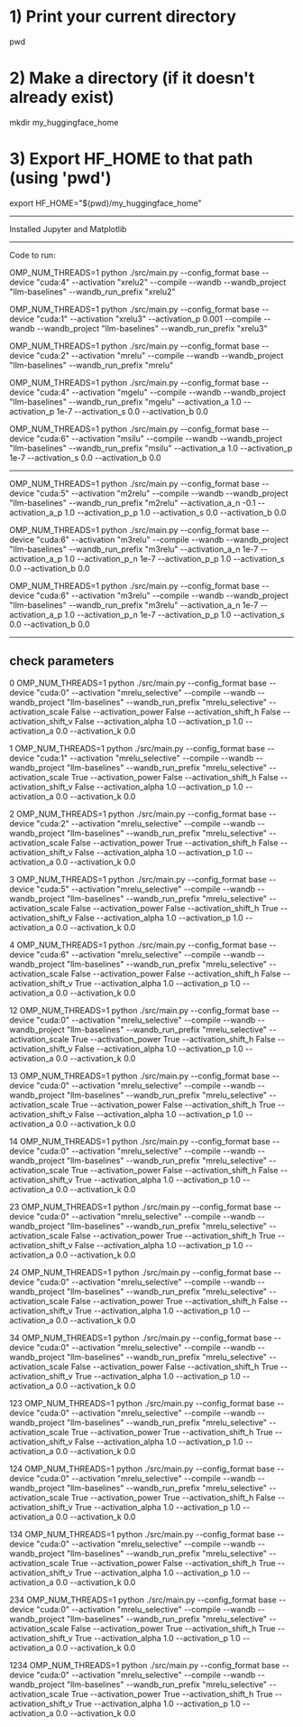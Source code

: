 # 1) Print your current directory
pwd

# 2) Make a directory (if it doesn't already exist)
mkdir my_huggingface_home

# 3) Export HF_HOME to that path (using 'pwd')
export HF_HOME="$(pwd)/my_huggingface_home"

---

Installed Jupyter and Matplotlib


---
Code to run:

OMP_NUM_THREADS=1 python ./src/main.py --config_format base --device "cuda:4" --activation "xrelu2" --compile --wandb --wandb_project "llm-baselines" --wandb_run_prefix "xrelu2"


OMP_NUM_THREADS=1 python ./src/main.py --config_format base --device "cuda:1" --activation "xrelu3" --activation_p 0.001 --compile --wandb --wandb_project "llm-baselines" --wandb_run_prefix "xrelu3"

OMP_NUM_THREADS=1 python ./src/main.py --config_format base --device "cuda:2" --activation "mrelu" --compile --wandb --wandb_project "llm-baselines" --wandb_run_prefix "mrelu"

OMP_NUM_THREADS=1 python ./src/main.py --config_format base --device "cuda:4" --activation "mgelu" --compile --wandb --wandb_project "llm-baselines" --wandb_run_prefix "mgelu" --activation_a 1.0 --activation_p 1e-7 --activation_s 0.0 --activation_b 0.0

OMP_NUM_THREADS=1 python ./src/main.py --config_format base --device "cuda:6" --activation "msilu" --compile --wandb --wandb_project "llm-baselines" --wandb_run_prefix "msilu" --activation_a 1.0 --activation_p 1e-7 --activation_s 0.0 --activation_b 0.0

---

OMP_NUM_THREADS=1 python ./src/main.py --config_format base --device "cuda:5" --activation "m2relu" --compile --wandb --wandb_project "llm-baselines" --wandb_run_prefix "m2relu" --activation_a_n -0.1 --activation_a_p 1.0 --activation_p_p 1.0 --activation_s 0.0 --activation_b 0.0

OMP_NUM_THREADS=1 python ./src/main.py --config_format base --device "cuda:6" --activation "m3relu" --compile --wandb --wandb_project "llm-baselines" --wandb_run_prefix "m3relu" --activation_a_n 1e-7 --activation_a_p 1.0 --activation_p_n 1e-7 --activation_p_p 1.0 --activation_s 0.0 --activation_b 0.0

OMP_NUM_THREADS=1 python ./src/main.py --config_format base --device "cuda:6" --activation "m3relu" --compile --wandb --wandb_project "llm-baselines" --wandb_run_prefix "m3relu" --activation_a_n 1e-7 --activation_a_p 1.0 --activation_p_n 1e-7 --activation_p_p 1.0 --activation_s 0.0 --activation_b 0.0

---
## check parameters

0
OMP_NUM_THREADS=1 python ./src/main.py --config_format base --device "cuda:0" --activation "mrelu_selective" --compile --wandb --wandb_project "llm-baselines" --wandb_run_prefix "mrelu_selective" --activation_scale False --activation_power False --activation_shift_h False --activation_shift_v False --activation_alpha 1.0 --activation_p 1.0 --activation_a 0.0 --activation_k 0.0

1
OMP_NUM_THREADS=1 python ./src/main.py --config_format base --device "cuda:1" --activation "mrelu_selective" --compile --wandb --wandb_project "llm-baselines" --wandb_run_prefix "mrelu_selective" --activation_scale True --activation_power False --activation_shift_h False --activation_shift_v False --activation_alpha 1.0 --activation_p 1.0 --activation_a 0.0 --activation_k 0.0

2
OMP_NUM_THREADS=1 python ./src/main.py --config_format base --device "cuda:2" --activation "mrelu_selective" --compile --wandb --wandb_project "llm-baselines" --wandb_run_prefix "mrelu_selective" --activation_scale False --activation_power True --activation_shift_h False --activation_shift_v False --activation_alpha 1.0 --activation_p 1.0 --activation_a 0.0 --activation_k 0.0

3
OMP_NUM_THREADS=1 python ./src/main.py --config_format base --device "cuda:5" --activation "mrelu_selective" --compile --wandb --wandb_project "llm-baselines" --wandb_run_prefix "mrelu_selective" --activation_scale False --activation_power False --activation_shift_h True --activation_shift_v False --activation_alpha 1.0 --activation_p 1.0 --activation_a 0.0 --activation_k 0.0

4
OMP_NUM_THREADS=1 python ./src/main.py --config_format base --device "cuda:6" --activation "mrelu_selective" --compile --wandb --wandb_project "llm-baselines" --wandb_run_prefix "mrelu_selective" --activation_scale False --activation_power False --activation_shift_h False --activation_shift_v True --activation_alpha 1.0 --activation_p 1.0 --activation_a 0.0 --activation_k 0.0

12
OMP_NUM_THREADS=1 python ./src/main.py --config_format base --device "cuda:0" --activation "mrelu_selective" --compile --wandb --wandb_project "llm-baselines" --wandb_run_prefix "mrelu_selective" --activation_scale True --activation_power True --activation_shift_h False --activation_shift_v False --activation_alpha 1.0 --activation_p 1.0 --activation_a 0.0 --activation_k 0.0

13
OMP_NUM_THREADS=1 python ./src/main.py --config_format base --device "cuda:0" --activation "mrelu_selective" --compile --wandb --wandb_project "llm-baselines" --wandb_run_prefix "mrelu_selective" --activation_scale True --activation_power False --activation_shift_h True --activation_shift_v False --activation_alpha 1.0 --activation_p 1.0 --activation_a 0.0 --activation_k 0.0

14
OMP_NUM_THREADS=1 python ./src/main.py --config_format base --device "cuda:0" --activation "mrelu_selective" --compile --wandb --wandb_project "llm-baselines" --wandb_run_prefix "mrelu_selective" --activation_scale True --activation_power False --activation_shift_h False --activation_shift_v True --activation_alpha 1.0 --activation_p 1.0 --activation_a 0.0 --activation_k 0.0

23
OMP_NUM_THREADS=1 python ./src/main.py --config_format base --device "cuda:0" --activation "mrelu_selective" --compile --wandb --wandb_project "llm-baselines" --wandb_run_prefix "mrelu_selective" --activation_scale False --activation_power True --activation_shift_h True --activation_shift_v False --activation_alpha 1.0 --activation_p 1.0 --activation_a 0.0 --activation_k 0.0

24
OMP_NUM_THREADS=1 python ./src/main.py --config_format base --device "cuda:0" --activation "mrelu_selective" --compile --wandb --wandb_project "llm-baselines" --wandb_run_prefix "mrelu_selective" --activation_scale False --activation_power True --activation_shift_h False --activation_shift_v True --activation_alpha 1.0 --activation_p 1.0 --activation_a 0.0 --activation_k 0.0

34
OMP_NUM_THREADS=1 python ./src/main.py --config_format base --device "cuda:0" --activation "mrelu_selective" --compile --wandb --wandb_project "llm-baselines" --wandb_run_prefix "mrelu_selective" --activation_scale False --activation_power False --activation_shift_h True --activation_shift_v True --activation_alpha 1.0 --activation_p 1.0 --activation_a 0.0 --activation_k 0.0

123
OMP_NUM_THREADS=1 python ./src/main.py --config_format base --device "cuda:0" --activation "mrelu_selective" --compile --wandb --wandb_project "llm-baselines" --wandb_run_prefix "mrelu_selective" --activation_scale True --activation_power True --activation_shift_h True --activation_shift_v False --activation_alpha 1.0 --activation_p 1.0 --activation_a 0.0 --activation_k 0.0

124
OMP_NUM_THREADS=1 python ./src/main.py --config_format base --device "cuda:0" --activation "mrelu_selective" --compile --wandb --wandb_project "llm-baselines" --wandb_run_prefix "mrelu_selective" --activation_scale True --activation_power True --activation_shift_h False --activation_shift_v True --activation_alpha 1.0 --activation_p 1.0 --activation_a 0.0 --activation_k 0.0

134
OMP_NUM_THREADS=1 python ./src/main.py --config_format base --device "cuda:0" --activation "mrelu_selective" --compile --wandb --wandb_project "llm-baselines" --wandb_run_prefix "mrelu_selective" --activation_scale True --activation_power False --activation_shift_h True --activation_shift_v True --activation_alpha 1.0 --activation_p 1.0 --activation_a 0.0 --activation_k 0.0

234
OMP_NUM_THREADS=1 python ./src/main.py --config_format base --device "cuda:0" --activation "mrelu_selective" --compile --wandb --wandb_project "llm-baselines" --wandb_run_prefix "mrelu_selective" --activation_scale False --activation_power True --activation_shift_h True --activation_shift_v True --activation_alpha 1.0 --activation_p 1.0 --activation_a 0.0 --activation_k 0.0

1234
OMP_NUM_THREADS=1 python ./src/main.py --config_format base --device "cuda:0" --activation "mrelu_selective" --compile --wandb --wandb_project "llm-baselines" --wandb_run_prefix "mrelu_selective" --activation_scale True --activation_power True --activation_shift_h True --activation_shift_v True --activation_alpha 1.0 --activation_p 1.0 --activation_a 0.0 --activation_k 0.0